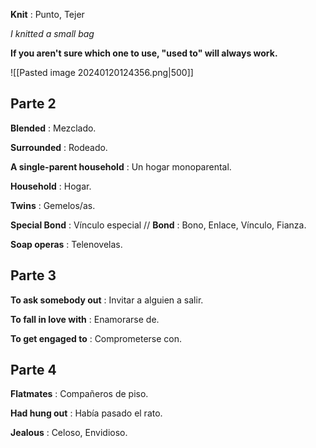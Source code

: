 **Knit** : Punto, Tejer

*I knitted a small bag*

**If you aren't sure which one to use, "used to" will always work.**

![[Pasted image 20240120124356.png|500]]
## Parte 2
**Blended** : Mezclado.

**Surrounded** : Rodeado.

**A single-parent household** : Un hogar monoparental.

**Household** : Hogar.

**Twins** : Gemelos/as.

**Special Bond** : Vínculo especial // **Bond** : Bono, Enlace, Vínculo, Fianza.

**Soap operas** : Telenovelas.

## Parte 3

**To ask somebody out** : Invitar a alguien a salir.

**To fall in love with** : Enamorarse de.

**To get engaged to** : Comprometerse con.

## Parte 4

**Flatmates** : Compañeros de piso.

**Had hung out** : Había pasado el rato.

**Jealous** : Celoso, Envidioso.
